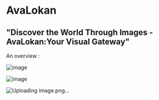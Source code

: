 # AvaLokan
## "Discover the World Through Images - AvaLokan:Your Visual Gateway"

An overview : 

![image](https://github.com/Shubh-Krishna/AvaLokan/assets/135266175/e4b16551-1aac-4233-9089-69822c520e2c)


![image](https://github.com/Shubh-Krishna/AvaLokan/assets/135266175/bda917c3-00e8-419e-a5c1-90dc4bfdc8a7)


![Uploading image.png…]()

